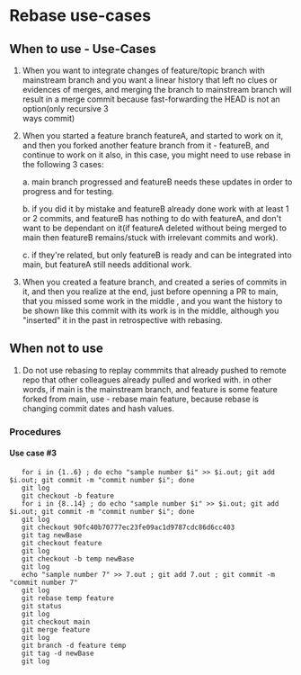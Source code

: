 # Rebase use-cases 

## When to use - Use-Cases
1. When you want to integrate changes of feature/topic branch with mainstream branch and you want a linear history that left no clues or evidences of 
   merges, and merging the branch to mainstream branch will result in a merge commit because fast-forwarding the HEAD is not an option(only recursive 3  
   ways commit)
   
2. When you started a feature branch featureA, and started to work on it, and then you forked another feature branch from it - featureB, and continue to work on it also, in this case, you might need to use rebase in the following 3 cases:

      a. main branch progressed and featureB needs these updates in order to progress and for testing.   
     
      b. if you did it by mistake and featureB already done work with at least 1 or 2 commits, and featureB has nothing to do with featureA, and 
         don't want to be dependant on it(if featureA deleted without being merged to main then featureB remains/stuck with irrelevant commits and work).
         
      c. if they're related, but only featureB is ready and can be integrated into main, but featureA still needs additional work.
   
      
3. When you created a feature branch, and created a series of commits in it, and then you realize at the end, just before openning a PR to main, that you missed some work in the middle , and you want the history to be shown like this commit with its work is in the middle, although you "inserted" it in the past in retrospective with rebasing.


## When not to use

 1. Do not use rebasing to replay commmits that already pushed to remote repo that other colleagues already pulled and worked with.
    in other words, if main is the mainstream branch, and feature is some feature forked from main,  use -  rebase main feature, because rebase is changing
    commit dates and hash values.


### Procedures

#### Use case #3
```shell
   for i in {1..6} ; do echo "sample number $i" >> $i.out; git add $i.out; git commit -m "commit number $i"; done
   git log
   git checkout -b feature
   for i in {8..14} ; do echo "sample number $i" >> $i.out; git add $i.out; git commit -m "commit number $i"; done
   git log
   git checkout 90fc40b70777ec23fe09ac1d9787cdc86d6cc403
   git tag newBase
   git checkout feature
   git log
   git checkout -b temp newBase
   git log
   echo "sample number 7" >> 7.out ; git add 7.out ; git commit -m "commit number 7"
   git log
   git rebase temp feature
   git status
   git log
   git checkout main
   git merge feature
   git log
   git branch -d feature temp
   git tag -d newBase
   git log


```
